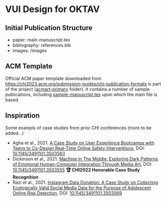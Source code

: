# VUI Design for OKTAV

## Initial Publication Structure

- paper: main-manuscript.tex
- bibliography: references.bib
- images: /images

## ACM Template

Official ACM paper template downloaded from https://chi2023.acm.org/submission-guides/chi-publication-formats is part of the project ([acmart-primary](acmart-primary) folder). It contains a number of sample publications, including [sample-manuscript.tex](acmart-primary/samples/sample-manuscript.tex) upon which the main file is based.

## Inspiration

Some exampls of case studies from prior CHI conferences (more to be added...)

- Agha et al., 2021. [A Case Study on User Experience Bootcamps with Teens to Co-Design Real-Time Online Safety Interventions](casestudy-samples/2022-Agha%20et%20al.pdf), DOI: [10.1145/3491101.3503563](https://doi.org/10.1145/3491101.3503563)
- Dickinson et al., 2021. [Machine In The Middle: Exploring Dark Patterns of Emotional Human-Computer Integration Through Media Art](casestudy-samples/2022-Dickinson%20et%20al.pdf), DOI: [10.1145/3491101.3503555](https://doi.org/10.1145/3491101.3503555) **🏆 CHI2022 Honorable Case Study Recognition**
- Razi et al., 2021. [Instagram Data Donation: A Case Study on Collecting Ecologically Valid Social Media Data for the Purpose of Adolescent Online Risk Detection](casestudy-samples/2022-Razi%20et%20al.pdf), DOI: [10.1145/3491101.3503569](https://doi.org/10.1145/3491101.3503569)
